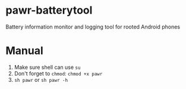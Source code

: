 # pawr-batterytool
Battery information monitor and logging tool for rooted Android phones

# Manual
1. Make sure shell can use `su`
2. Don't forget to `chmod`: `chmod +x pawr`
3. `sh pawr` or `sh pawr -h`
